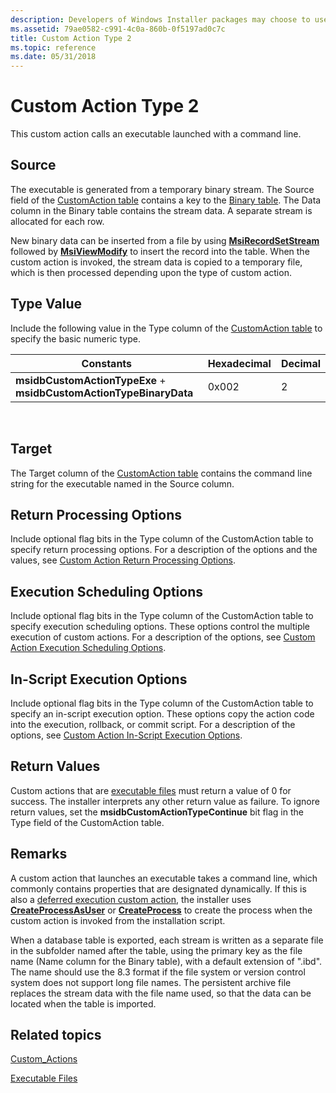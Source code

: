 ```yaml
---
description: Developers of Windows Installer packages may choose to use a custom action type 2 when the standard actions are insufficient to execute the installation.
ms.assetid: 79ae0582-c991-4c0a-860b-0f5197ad0c7c
title: Custom Action Type 2
ms.topic: reference
ms.date: 05/31/2018
---
```


# Custom Action Type 2

This custom action calls an executable launched with a command line.

## Source

The executable is generated from a temporary binary stream. The Source field of the [CustomAction table](customaction-table.md) contains a key to the [Binary table](binary-table.md). The Data column in the Binary table contains the stream data. A separate stream is allocated for each row.

New binary data can be inserted from a file by using [**MsiRecordSetStream**](/windows/desktop/api/Msiquery/nf-msiquery-msirecordsetstreama) followed by [**MsiViewModify**](/windows/desktop/api/Msiquery/nf-msiquery-msiviewmodify) to insert the record into the table. When the custom action is invoked, the stream data is copied to a temporary file, which is then processed depending upon the type of custom action.

## Type Value

Include the following value in the Type column of the [CustomAction table](customaction-table.md) to specify the basic numeric type.



| Constants                                                          | Hexadecimal | Decimal |
|--------------------------------------------------------------------|-------------|---------|
| **msidbCustomActionTypeExe** + **msidbCustomActionTypeBinaryData** | 0x002       | 2       |



 

## Target

The Target column of the [CustomAction table](customaction-table.md) contains the command line string for the executable named in the Source column.

## Return Processing Options

Include optional flag bits in the Type column of the CustomAction table to specify return processing options. For a description of the options and the values, see [Custom Action Return Processing Options](custom-action-return-processing-options.md).

## Execution Scheduling Options

Include optional flag bits in the Type column of the CustomAction table to specify execution scheduling options. These options control the multiple execution of custom actions. For a description of the options, see [Custom Action Execution Scheduling Options](custom-action-execution-scheduling-options.md).

## In-Script Execution Options

Include optional flag bits in the Type column of the CustomAction table to specify an in-script execution option. These options copy the action code into the execution, rollback, or commit script. For a description of the options, see [Custom Action In-Script Execution Options](custom-action-in-script-execution-options.md).

## Return Values

Custom actions that are [executable files](executable-files.md) must return a value of 0 for success. The installer interprets any other return value as failure. To ignore return values, set the **msidbCustomActionTypeContinue** bit flag in the Type field of the CustomAction table.

## Remarks

A custom action that launches an executable takes a command line, which commonly contains properties that are designated dynamically. If this is also a [deferred execution custom action](deferred-execution-custom-actions.md), the installer uses [**CreateProcessAsUser**](/windows/desktop/api/processthreadsapi/nf-processthreadsapi-createprocessasusera) or [**CreateProcess**](/windows/desktop/api/processthreadsapi/nf-processthreadsapi-createprocessa) to create the process when the custom action is invoked from the installation script.

When a database table is exported, each stream is written as a separate file in the subfolder named after the table, using the primary key as the file name (Name column for the Binary table), with a default extension of ".ibd". The name should use the 8.3 format if the file system or version control system does not support long file names. The persistent archive file replaces the stream data with the file name used, so that the data can be located when the table is imported.

## Related topics

<dl> <dt>

[Custom\_Actions](custom-actions.md)
</dt> <dt>

[Executable Files](executable-files.md)
</dt> </dl>

 

 
